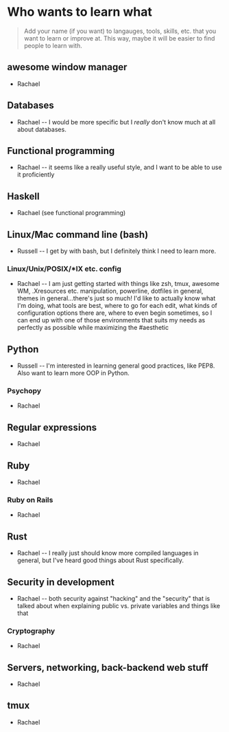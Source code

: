 # Who wants to learn what

>Add your name (if you want) to langauges, tools, skills, etc. that you want to learn or improve at. This way, maybe it will be easier to find people to learn with.

## awesome window manager

* Rachael

## Databases

* Rachael -- I would be more specific but I *really* don't know much at all about databases.

## Functional programming

* Rachael -- it seems like a really useful style, and I want to be able to use it proficiently

## Haskell

* Rachael (see functional programming)

## Linux/Mac command line (bash)

* Russell -- I get by with bash, but I definitely think I need to learn more.

### Linux/Unix/POSIX/\*IX etc. config

* Rachael -- I am just getting started with things like zsh, tmux, awesome WM, .Xresources etc. manipulation, powerline, dotfiles in general, themes in general…there's just so much! I'd like to actually know what I'm doing, what tools are best, where to go for each edit, what kinds of configuration options there are, where to even begin sometimes, so I can end up with one of those environments that suits my needs as perfectly as possible while maximizing the #aesthetic

## Python

* Russell -- I'm interested in learning general good practices, like PEP8. Also want to learn more OOP in Python.

### Psychopy

* Rachael

## Regular expressions

* Rachael

## Ruby 

* Rachael

### Ruby on Rails

* Rachael

## Rust

* Rachael -- I really just should know more compiled languages in general, but I've heard good things about Rust specifically.

## Security in development

* Rachael -- both security against "hacking" and the "security" that is talked about when explaining public vs. private variables and things like that 

### Cryptography

* Rachael

## Servers, networking, back-backend web stuff

* Rachael

## tmux

* Rachael
